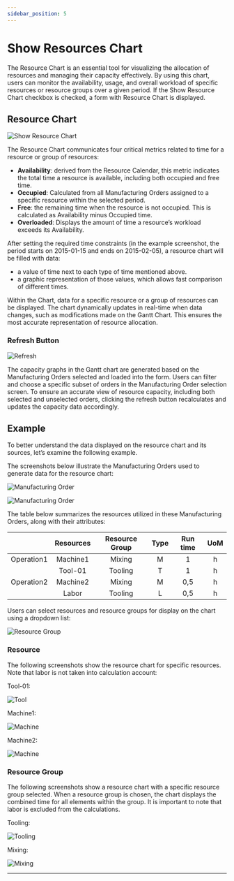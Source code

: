 ```yaml
---
sidebar_position: 5
---
```


# Show Resources Chart

The Resource Chart is an essential tool for visualizing the allocation of resources and managing their capacity effectively. By using this chart, users can monitor the availability, usage, and overall workload of specific resources or resource groups over a given period. If the Show Resource Chart checkbox is checked, a form with Resource Chart is displayed.

## Resource Chart

![Show Resource Chart](./media/show-resources-chart/show-resource-chart.webp)

The Resource Chart communicates four critical metrics related to time for a resource or group of resources:

- **Availability**: derived from the Resource Calendar, this metric indicates the total time a resource is available, including both occupied and free time.
- **Occupied**: Calculated from all Manufacturing Orders assigned to a specific resource within the selected period.
- **Free**: the remaining time when the resource is not occupied. This is calculated as Availability minus Occupied time.
- **Overloaded**: Displays the amount of time a resource’s workload exceeds its Availability.

After setting the required time constraints (in the example screenshot, the period starts on 2015-01-15 and ends on 2015-02-05), a resource chart will be filled with data:

- a value of time next to each type of time mentioned above.
- a graphic representation of those values, which allows fast comparison of different times.

Within the Chart, data for a specific resource or a group of resources can be displayed. The chart dynamically updates in real-time when data changes, such as modifications made on the Gantt Chart. This ensures the most accurate representation of resource allocation.

### Refresh Button

![Refresh](./media/show-resources-chart/refresh-resource-chart.webp)

The capacity graphs in the Gantt chart are generated based on the Manufacturing Orders selected and loaded into the form. Users can filter and choose a specific subset of orders in the Manufacturing Order selection screen. To ensure an accurate view of resource capacity, including both selected and unselected orders, clicking the refresh button recalculates and updates the capacity data accordingly.

## Example

To better understand the data displayed on the resource chart and its sources, let’s examine the following example.

The screenshots below illustrate the Manufacturing Orders used to generate data for the resource chart:

![Manufacturing Order](./media/show-resources-chart/manufacturing-order-1.webp)

![Manufacturing Order](./media/show-resources-chart/manufacturing-order-2.webp)

The table below summarizes the resources utilized in these Manufacturing Orders, along with their attributes:

|            | Resources | Resource Group | Type | Run time | UoM |
| :--------: | :-------: | :------------: | :--: | :------: | :-: |
| Operation1 | Machine1  |     Mixing     |  M   |    1     |  h  |
|            |  Tool-01  |    Tooling     |  T   |    1     |  h  |
| Operation2 | Machine2  |     Mixing     |  M   |   0,5    |  h  |
|            |   Labor   |    Tooling     |  L   |   0,5    |  h  |

Users can select resources and resource groups for display on the chart using a dropdown list:

![Resource Group](./media/show-resources-chart/resources-group.webp)

### Resource

The following screenshots show the resource chart for specific resources. Note that labor is not taken into calculation account:

Tool-01:

![Tool](./media/show-resources-chart/tool-01.webp)

Machine1:

![Machine](./media/show-resources-chart/machine1.webp)

Machine2:

![Machine](./media/show-resources-chart/machine2.webp)

### Resource Group

The following screenshots show a resource chart with a specific resource group selected. When a resource group is chosen, the chart displays the combined time for all elements within the group. It is important to note that labor is excluded from the calculations.

Tooling:

![Tooling](./media/show-resources-chart/tooling.webp)

Mixing:

![Mixing](./media/show-resources-chart/mixing.webp)

---
